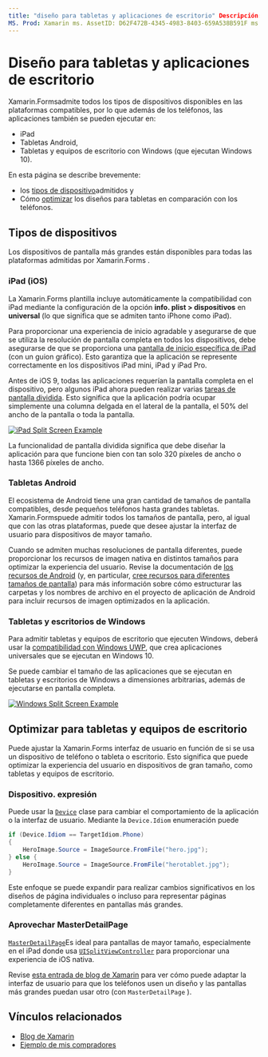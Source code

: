 ```yaml
---
title: "diseño para tabletas y aplicaciones de escritorio" Descripción: "en este artículo se explica cómo optimizar los Xamarin.Forms diseños de aplicaciones para tabletas, en lugar de teléfonos".
MS. Prod: Xamarin ms. AssetID: D62F472B-4345-4983-8403-659A538B591F ms. Technology: Xamarin-Forms Author: davidbritch ms. Author: dabritch ms. Date: 02/01/2016 no-LOC: [ Xamarin.Forms , Xamarin.Essentials ]
---
```


# <a name="layout-for-tablet-and-desktop-apps"></a>Diseño para tabletas y aplicaciones de escritorio

Xamarin.Formsadmite todos los tipos de dispositivos disponibles en las plataformas compatibles, por lo que además de los teléfonos, las aplicaciones también se pueden ejecutar en:

- iPad
- Tabletas Android,
- Tabletas y equipos de escritorio con Windows (que ejecutan Windows 10).

En esta página se describe brevemente:

- los [tipos de dispositivo](#device-types)admitidos y
- Cómo [optimizar](#optimize-for-tablet-and-desktop) los diseños para tabletas en comparación con los teléfonos.

## <a name="device-types"></a>Tipos de dispositivos

Los dispositivos de pantalla más grandes están disponibles para todas las plataformas admitidas por Xamarin.Forms .

### <a name="ipads-ios"></a>iPad (iOS)

La Xamarin.Forms plantilla incluye automáticamente la compatibilidad con iPad mediante la configuración de la opción **info. plist > dispositivos** en **universal** (lo que significa que se admiten tanto iPhone como iPad).

Para proporcionar una experiencia de inicio agradable y asegurarse de que se utiliza la resolución de pantalla completa en todos los dispositivos, debe asegurarse de que se proporciona una [pantalla de inicio específica de iPad](~/ios/app-fundamentals/images-icons/launch-screens.md) (con un guion gráfico). Esto garantiza que la aplicación se represente correctamente en los dispositivos iPad mini, iPad y iPad Pro.

Antes de iOS 9, todas las aplicaciones requerían la pantalla completa en el dispositivo, pero algunos iPad ahora pueden realizar varias [tareas de pantalla dividida](~/ios/platform/multitasking.md).
Esto significa que la aplicación podría ocupar simplemente una columna delgada en el lateral de la pantalla, el 50% del ancho de la pantalla o toda la pantalla.

[![](tablet-images/ipad-sml.png "iPad Split Screen Example")](tablet-images/ipad.png#lightbox "iPad Split Screen Example")

La funcionalidad de pantalla dividida significa que debe diseñar la aplicación para que funcione bien con tan solo 320 píxeles de ancho o hasta 1366 píxeles de ancho.

### <a name="android-tablets"></a>Tabletas Android

El ecosistema de Android tiene una gran cantidad de tamaños de pantalla compatibles, desde pequeños teléfonos hasta grandes tabletas. Xamarin.Formspuede admitir todos los tamaños de pantalla, pero, al igual que con las otras plataformas, puede que desee ajustar la interfaz de usuario para dispositivos de mayor tamaño.

Cuando se admiten muchas resoluciones de pantalla diferentes, puede proporcionar los recursos de imagen nativa en distintos tamaños para optimizar la experiencia del usuario.
Revise la documentación de [los recursos de Android](~/android/app-fundamentals/resources-in-android/index.md) (y, en particular, [cree recursos para diferentes tamaños de pantalla](~/android/app-fundamentals/resources-in-android/resources-for-varying-screens.md)) para más información sobre cómo estructurar las carpetas y los nombres de archivo en el proyecto de aplicación de Android para incluir recursos de imagen optimizados en la aplicación.

### <a name="windows-tablets-and-desktops"></a>Tabletas y escritorios de Windows

Para admitir tabletas y equipos de escritorio que ejecuten Windows, deberá usar la [compatibilidad con Windows UWP](~/xamarin-forms/platform/windows/installation/index.md), que crea aplicaciones universales que se ejecutan en Windows 10.

Se puede cambiar el tamaño de las aplicaciones que se ejecutan en tabletas y escritorios de Windows a dimensiones arbitrarias, además de ejecutarse en pantalla completa.

[![](tablet-images/splitscreen-sml.png "Windows Split Screen Example")](tablet-images/splitscreen.png#lightbox "Windows Split Screen Example")

## <a name="optimize-for-tablet-and-desktop"></a>Optimizar para tabletas y equipos de escritorio

Puede ajustar la Xamarin.Forms interfaz de usuario en función de si se usa un dispositivo de teléfono o tableta o escritorio. Esto significa que puede optimizar la experiencia del usuario en dispositivos de gran tamaño, como tabletas y equipos de escritorio.

### <a name="deviceidiom"></a>Dispositivo. expresión

Puede usar la [`Device`](~/xamarin-forms/platform/device.md) clase para cambiar el comportamiento de la aplicación o la interfaz de usuario. Mediante la `Device.Idiom` enumeración puede

```csharp
if (Device.Idiom == TargetIdiom.Phone)
{
    HeroImage.Source = ImageSource.FromFile("hero.jpg");
} else {
    HeroImage.Source = ImageSource.FromFile("herotablet.jpg");
}
```

Este enfoque se puede expandir para realizar cambios significativos en los diseños de página individuales o incluso para representar páginas completamente diferentes en pantallas más grandes.

### <a name="leverage-masterdetailpage"></a>Aprovechar MasterDetailPage

[`MasterDetailPage`](xref:Xamarin.Forms.MasterDetailPage)Es ideal para pantallas de mayor tamaño, especialmente en el iPad donde usa [`UISplitViewController`](xref:UIKit.UISplitViewController) para proporcionar una experiencia de iOS nativa.

Revise [esta entrada de blog de Xamarin](https://devblogs.microsoft.com/xamarin/bringing-xamarin-forms-apps-to-tablets/) para ver cómo puede adaptar la interfaz de usuario para que los teléfonos usen un diseño y las pantallas más grandes puedan usar otro (con `MasterDetailPage` ).

## <a name="related-links"></a>Vínculos relacionados

- [Blog de Xamarin](https://devblogs.microsoft.com/xamarin/bringing-xamarin-forms-apps-to-tablets/)
- [Ejemplo de mis compradores](https://github.com/jamesmontemagno/myshoppe)

